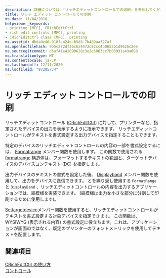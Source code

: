 ```yaml
---
description: 詳細については、「リッチエディットコントロールでの印刷」を参照してください。
title: リッチ エディット コントロールでの印刷
ms.date: 11/04/2016
helpviewer_keywords:
- printing [MFC], CRichEditCtrl
- rich edit controls [MFC], printing
- CRichEditCtrl class [MFC], printing
ms.assetid: dbda0e40-018f-424e-b5d8-7b489aaf27af
ms.openlocfilehash: 9b5c272df36c6a4472c82cc4b0655b1d9626c2ee
ms.sourcegitcommit: d6af41e42699628c3e2e6063ec7b03931a49a098
ms.translationtype: MT
ms.contentlocale: ja-JP
ms.lasthandoff: 12/11/2020
ms.locfileid: "97205734"
---
```

# <a name="printing-in-rich-edit-controls"></a>リッチ エディット コントロールでの印刷

リッチエディットコントロール ([CRichEditCtrl](reference/cricheditctrl-class.md)) に対して、プリンターなど、指定されたデバイスの出力を表示するように指示できます。 リッチエディットコントロールがテキストを書式設定する出力デバイスを指定することもできます。

特定のデバイスのリッチエディットコントロールの内容の一部を書式設定するには、 [Formatrange](reference/cricheditctrl-class.md#formatrange) メンバー関数を使用します。 この関数で使用される [formatrange](/windows/win32/api/richedit/ns-richedit-formatrange) 構造体は、フォーマットするテキストの範囲と、ターゲットデバイスのデバイスコンテキスト (DC) を指定します。

出力デバイスのテキストの書式を設定した後、 [Displayband](reference/cricheditctrl-class.md#displayband) メンバー関数を使用して、出力をデバイスに送信できます。 とを繰り返し使用する `FormatRange` と `DisplayBand` 、リッチエディットコントロールの内容を出力するアプリケーションでは、縞模様を実装できます。 (縞模様は出力を小さな部分に分割して印刷するために使用します)。

[Settargetdevice](reference/cricheditctrl-class.md#settargetdevice)メンバー関数を使用すると、リッチエディットコントロールがテキストを書式設定する対象デバイスを指定できます。 この関数は、WYSIWYG (表示される内容) の書式設定に役立ちます。これは、アプリケーションが画面のではなく、既定のプリンターのフォントメトリックを使用してテキストを配置します。

## <a name="see-also"></a>関連項目

[CRichEditCtrl の使い方](using-cricheditctrl.md)<br/>
[コントロール](controls-mfc.md)

